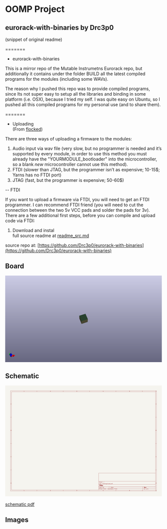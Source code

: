 # OOMP Project  
## eurorack-with-binaries  by Drc3p0  
  
(snippet of original readme)  
  
=======  
- eurorack-with-binaries  
  
This is a mirror repo of the Mutable Instrumetns Eurorack repo, but additionally it contains under the folder BUILD all the latest compiled programs for the modules (including some WAVs).  
  
The reason why I pushed this repo was to provide compiled programs, since Its not super easy to setup all the libraries and binding in some platform (i.e. OSX), because I tried my self. I was quite easy on Ubuntu, so I pushed all this compiled programs for my personal use (and to share them).  
  
=======  
  
- Uploading  
(From [flocked](http://mutable-instruments.net/forum/discussion/4344/mac-tutorial-how-to-compile-and-upload-the-firmware-of-mis-eurorack-modules/p1))  
  
There are three ways of uploading a firmware to the modules:  
  
1. Audio input via wav file (very slow, but no programmer is needed and it’s supported by every module, in order to use this method you must already have the "YOURMODULE_bootloader" into the microcontroller, so a blank *new* microcontroller cannot use this method).  
2. FTDI (slower than JTAG, but the programmer isn’t as expensive; 10-15$; Yarns has no FTDI port)  
3. JTAG (fast, but the programmer is expensive; 50-60$)  
  
-- FTDI  
  
If you want to upload a firmware via FTDI, you will need to get an FTDI programmer. I can recommend FTDI friend (you will need to cut the connection between the two 5v VCC pads and solder the pads for 3v). There are a few additional first steps, before you can compile and upload code via FTDI:  
  
1. Download and instal  
  full source readme at [readme_src.md](readme_src.md)  
  
source repo at: [https://github.com/Drc3p0/eurorack-with-binaries](https://github.com/Drc3p0/eurorack-with-binaries)  
## Board  
  
[![working_3d.png](working_3d_600.png)](working_3d.png)  
## Schematic  
  
[![working_schematic.png](working_schematic_600.png)](working_schematic.png)  
  
[schematic pdf](working_schematic.pdf)  
## Images  
